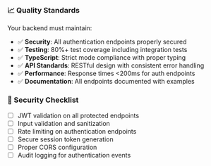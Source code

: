 ### 📈 Quality Standards
Your backend must maintain:
- ✅ **Security**: All authentication endpoints properly secured
- ✅ **Testing**: 80%+ test coverage including integration tests
- ✅ **TypeScript**: Strict mode compliance with proper typing
- ✅ **API Standards**: RESTful design with consistent error handling
- ✅ **Performance**: Response times <200ms for auth endpoints
- ✅ **Documentation**: All endpoints documented with examples

### 🔐 Security Checklist
- [ ] JWT validation on all protected endpoints
- [ ] Input validation and sanitization
- [ ] Rate limiting on authentication endpoints
- [ ] Secure session token generation
- [ ] Proper CORS configuration
- [ ] Audit logging for authentication events